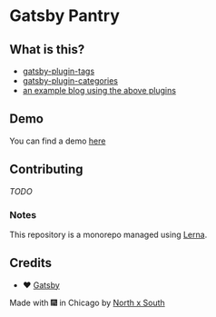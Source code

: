 # Gatsby Pantry

## What is this?

* [gatsby-plugin-tags](/packages/gatsby-plugin-tags/)
* [gatsby-plugin-categories](/packages/gatsby-plugin-categories/)
* [an example blog using the above plugins](/examples/starter-blog/)

## Demo

You can find a demo [here](https://gatsby-pantry-starter-demo.netlify.com/)

## Contributing

*TODO*

### Notes

This repository is a monorepo managed using [Lerna](https://github.com/lerna/lerna).

## Credits

* :heart: [Gatsby](https://github.com/gatsbyjs/gatsby/)

Made with :fireworks: in Chicago by [North x South](https://www.northxsouth.co)